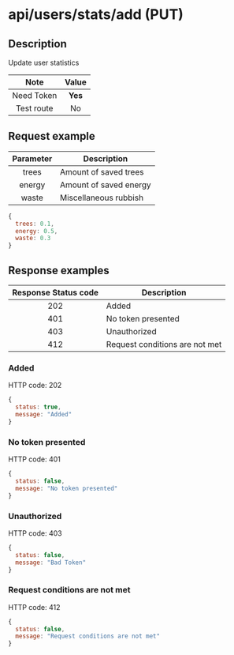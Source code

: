 # api/users/stats/add (PUT)

## Description

Update user statistics

|    Note    |  Value  |
| :--------: | :-----: |
| Need Token | **Yes** |
| Test route |   No    |

## Request example

| Parameter | Description            |
| :-------: | ---------------------- |
|   trees   | Amount of saved trees  |
|  energy   | Amount of saved energy |
|   waste   | Miscellaneous rubbish  |

```js
{
  trees: 0.1,
  energy: 0.5,
  waste: 0.3
}
```

## Response examples

| Response Status code | Description                    |
| :------------------: | ------------------------------ |
|         202          | Added                          |
|         401          | No token presented             |
|         403          | Unauthorized                   |
|         412          | Request conditions are not met |

### Added

HTTP code: 202

```js
{
  status: true,
  message: "Added"
}
```

### No token presented

HTTP code: 401

```js
{
  status: false,
  message: "No token presented"
}
```

### Unauthorized

HTTP code: 403

```js
{
  status: false,
  message: "Bad Token"
}
```

### Request conditions are not met

HTTP code: 412

```js
{
  status: false,
  message: "Request conditions are not met"
}
```
